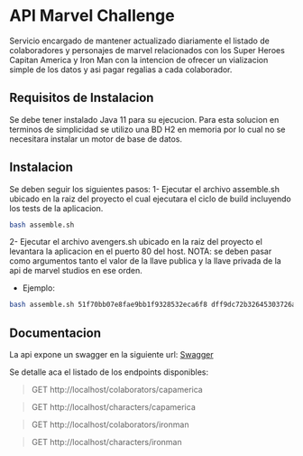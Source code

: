 # API Marvel Challenge

 Servicio encargado de mantener actualizado diariamente el listado de colaboradores y personajes de marvel relacionados con los Super Heroes Capitan America y Iron Man con la intencion de ofrecer un vializacion simple de los datos y asi pagar regalias a cada colaborador.

## Requisitos de Instalacion
Se debe tener instalado Java 11 para su ejecucion. Para esta solucion en terminos de simplicidad se utilizo una BD H2 en memoria por lo cual no se necesitara instalar un motor de base de datos.

## Instalacion
Se deben seguir los siguientes pasos:
1- Ejecutar el archivo assemble.sh ubicado en la raiz del proyecto el cual  ejecutara el ciclo de build incluyendo los tests de la aplicacion.

```sh
bash assemble.sh
```

2- Ejecutar el archivo avengers.sh ubicado en la raiz del proyecto el levantara la aplicacion en el puerto 80 del host. NOTA: se deben pasar como argumentos tanto el valor de la llave publica y la llave privada de la api de marvel studios en ese orden.

- Ejemplo:

```sh
bash assemble.sh 51f70bb07e8fae9bb1f9328532eca6f8 dff9dc72b32645303726a4184a79c23a1e0469ee
```

## Documentacion
La api expone un swagger en la siguiente url:
[Swagger](http:localhost/swagger-ui.html "Swagger")

Se detalle aca el listado de los endpoints disponibles:

> GET http://localhost/colaborators/capamerica

> GET http://localhost/characters/capamerica

> GET http://localhost/colaborators/ironman

> GET http://localhost/characters/ironman